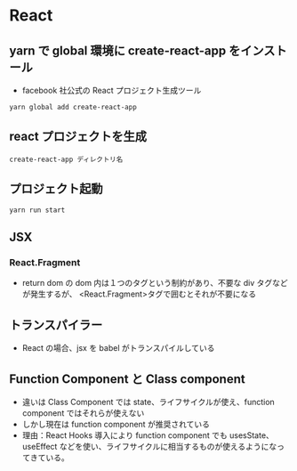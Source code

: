 # React

## yarn で global 環境に create-react-app をインストール

- facebook 社公式の React プロジェクト生成ツール

```
yarn global add create-react-app
```

## react プロジェクトを生成

```
create-react-app ディレクトリ名
```

## プロジェクト起動

```
yarn run start
```

## JSX

### React.Fragment

- return dom の dom 内は１つのタグという制約があり、不要な div タグなどが発生するが、
  <React.Fragment>タグで囲むとそれが不要になる

## トランスパイラー

- React の場合、jsx を babel がトランスパイルしている

## Function Component と Class component

- 違いは Class Component では state、ライフサイクルが使え、function component ではそれらが使えない
- しかし現在は function component が推奨されている
- 理由：React Hooks 導入により function component でも usesState、useEffect などを使い、ライフサイクルに相当するものが使えるようになってきている。
